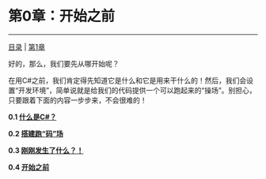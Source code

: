 # 第0章：开始之前

---

[目录](/Contents.md) | [第1章](/Chapter_1/Chp_1.md)

好的，那么，我们要先从哪开始呢？

在用C#之前，我们肯定得先知道它是什么和它是用来干什么的！然后，我们会设置“开发环境”，简单说就是给我们的代码提供一个可以跑起来的“操场”。别担心，只要跟着下面的内容一步步来，不会很难的！

**0.1 [什么是C#？](./Lesson0_1/L0_1.md)**

**0.2 [搭建跑“码”场](./Lesson0_2/L0_2.md)**

**0.3 [刚刚发生了什么？！](./Lesson0_3/L0_3.md)**

**0.4 [开始之前](./Lesson0_4/L0_4.md)**